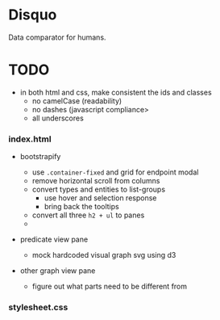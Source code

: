 Disquo
======

Data comparator for humans.

TODO
====

- in both html and css, make consistent the ids and classes
    - no camelCase (readability)
    - no dashes (javascript compliance>
    - all underscores

### index.html

- bootstrapify
    - use `.container-fixed` and grid for endpoint modal
    - remove horizontal scroll from columns
    - convert types and entities to list-groups
        - use hover and selection response
        - bring back the tooltips
    - convert all three `h2 + ul` to panes
    - 
    
- predicate view pane
    - mock hardcoded visual graph svg using d3

- other graph view pane
    - figure out what parts need to be different from 

### stylesheet.css


